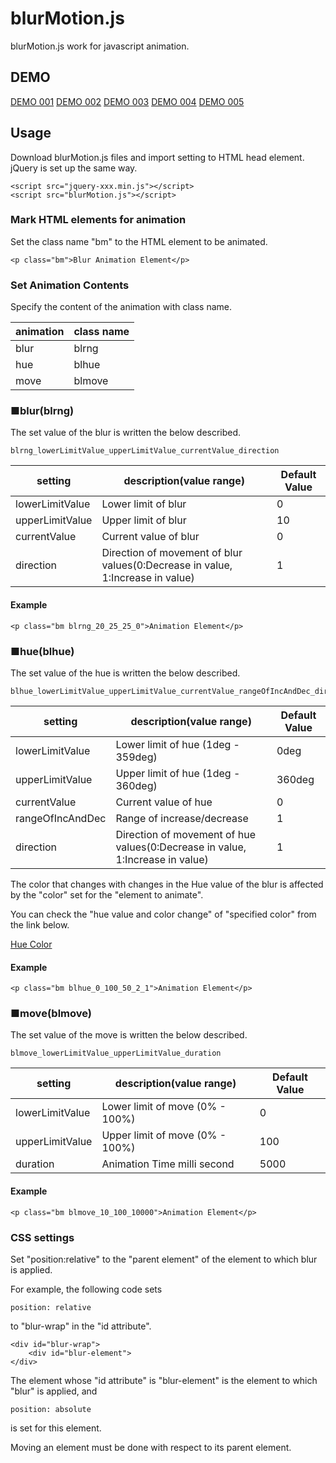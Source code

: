 # blurMotion.js
blurMotion.js work for javascript animation. 

## DEMO
[DEMO 001](https://www.decent-works.net/blurmotionjs/demo/demo_001/demo_001.html)
[DEMO 002](https://www.decent-works.net/blurmotionjs/demo/demo_002/demo_002.html)
[DEMO 003](https://www.decent-works.net/blurmotionjs/demo/demo_003/demo_003.html)
[DEMO 004](https://www.decent-works.net/blurmotionjs/demo/demo_004/demo_004.html)
[DEMO 005](https://www.decent-works.net/blurmotionjs/demo/demo_005/demo_005.html)

## Usage
Download blurMotion.js files and import setting to HTML head element.
jQuery is set up the same way.

```
<script src="jquery-xxx.min.js"></script>
<script src="blurMotion.js"></script>
```

### Mark HTML elements for animation
Set the class name "bm" to the HTML element to be animated.
```
<p class="bm">Blur Animation Element</p>
```

### Set Animation Contents
Specify the content of the animation with class name.

| animation | class name |
|----|----|
| blur | blrng |
| hue | blhue |
| move | blmove |

### ■blur(blrng)
The set value of the blur is written the below described.
```
blrng_lowerLimitValue_upperLimitValue_currentValue_direction
```

| setting | description(value range) | Default Value |
|----|----|----|
| lowerLimitValue | Lower limit of blur | 0 |
| upperLimitValue | Upper limit of blur | 10 |
| currentValue | Current value of blur | 0 |
| direction | Direction of movement of blur values(0:Decrease in value, 1:Increase in value) | 1 |

#### Example
```
<p class="bm blrng_20_25_25_0">Animation Element</p>
```

### ■hue(blhue)
The set value of the hue is written the below described.
```
blhue_lowerLimitValue_upperLimitValue_currentValue_rangeOfIncAndDec_direction
```

| setting | description(value range) | Default Value |
|----|----|----|
| lowerLimitValue | Lower limit of hue (1deg - 359deg) | 0deg |
| upperLimitValue | Upper limit of hue  (1deg - 360deg)| 360deg |
| currentValue | Current value of hue | 0 |
| rangeOfIncAndDec | Range of increase/decrease | 1 |
| direction | Direction of movement of hue values(0:Decrease in value, 1:Increase in value) | 1 |

The color that changes with changes in the Hue value of the blur is affected by the "color" set for the "element to animate".

You can check the "hue value and color change" of "specified color" from the link below.

[Hue Color](https://www.decent-works.net/blurmotionjs/hue_color/hue_color.html)

#### Example
```
<p class="bm blhue_0_100_50_2_1">Animation Element</p>
```

### ■move(blmove)
The set value of the move is written the below described.
```
blmove_lowerLimitValue_upperLimitValue_duration
```

| setting | description(value range) | Default Value |
|----|----|----|
| lowerLimitValue | Lower limit of move (0% - 100%) | 0 |
| upperLimitValue | Upper limit of move  (0% - 100%)| 100 |
| duration | Animation Time milli second | 5000 |

#### Example
```
<p class="bm blmove_10_100_10000">Animation Element</p>
```


### CSS settings
Set "position:relative" to the "parent element" of the element to which blur is applied.

For example, the following code sets 
```
position: relative
```
to "blur-wrap" in the "id attribute".
```
<div id="blur-wrap">
    <div id="blur-element">
</div>
```

The element whose "id attribute" is "blur-element" is the element to which "blur" is applied, and 
```
position: absolute
```
is set for this element.

Moving an element must be done with respect to its parent element.